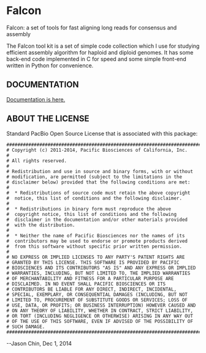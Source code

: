 Falcon
===========

Falcon: a set of tools for fast aligning long reads for consensus and assembly

The Falcon tool kit is a set of simple code collection which I use for studying
efficient assembly algorithm for haploid and diploid genomes. It has some back-end 
code implemented in C for speed and some simple front-end written in Python for
convenience. 


DOCUMENTATION
-------------

[Documentation is here.](https://github.com/PacificBiosciences/FALCON/blob/master/doc/falcon_manual.md)

ABOUT THE LICENSE
------------------

Standard PacBio Open Source License that is associated with this package:

    #################################################################################$$
    # Copyright (c) 2011-2014, Pacific Biosciences of California, Inc.
    #
    # All rights reserved.
    #
    # Redistribution and use in source and binary forms, with or without
    # modification, are permitted (subject to the limitations in the
    # disclaimer below) provided that the following conditions are met:
    #
    #  * Redistributions of source code must retain the above copyright
    #  notice, this list of conditions and the following disclaimer.
    #
    #  * Redistributions in binary form must reproduce the above
    #  copyright notice, this list of conditions and the following
    #  disclaimer in the documentation and/or other materials provided
    #  with the distribution.
    #
    #  * Neither the name of Pacific Biosciences nor the names of its
    #  contributors may be used to endorse or promote products derived
    #  from this software without specific prior written permission.
    #
    # NO EXPRESS OR IMPLIED LICENSES TO ANY PARTY'S PATENT RIGHTS ARE
    # GRANTED BY THIS LICENSE. THIS SOFTWARE IS PROVIDED BY PACIFIC
    # BIOSCIENCES AND ITS CONTRIBUTORS "AS IS" AND ANY EXPRESS OR IMPLIED
    # WARRANTIES, INCLUDING, BUT NOT LIMITED TO, THE IMPLIED WARRANTIES
    # OF MERCHANTABILITY AND FITNESS FOR A PARTICULAR PURPOSE ARE
    # DISCLAIMED. IN NO EVENT SHALL PACIFIC BIOSCIENCES OR ITS
    # CONTRIBUTORS BE LIABLE FOR ANY DIRECT, INDIRECT, INCIDENTAL,
    # SPECIAL, EXEMPLARY, OR CONSEQUENTIAL DAMAGES (INCLUDING, BUT NOT
    # LIMITED TO, PROCUREMENT OF SUBSTITUTE GOODS OR SERVICES; LOSS OF
    # USE, DATA, OR PROFITS; OR BUSINESS INTERRUPTION) HOWEVER CAUSED AND
    # ON ANY THEORY OF LIABILITY, WHETHER IN CONTRACT, STRICT LIABILITY,
    # OR TORT (INCLUDING NEGLIGENCE OR OTHERWISE) ARISING IN ANY WAY OUT
    # OF THE USE OF THIS SOFTWARE, EVEN IF ADVISED OF THE POSSIBILITY OF
    # SUCH DAMAGE.
    #################################################################################$$

--Jason Chin, Dec 1, 2014

